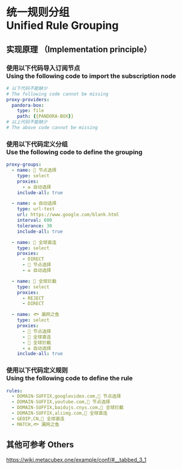 # 统一规则分组 <br> Unified Rule Grouping

## 实现原理 （Implementation principle）
### 使用以下代码导入订阅节点 <br> Using the following code to import the subscription node 
```yaml
# 以下代码不能缺少
# The following code cannot be missing
proxy-providers:
  pandora-box:
    type: file
    path: {{PANDORA-BOX}}
# 以上代码不能缺少
# The above code cannot be missing
```

### 使用以下代码定义分组 <br> Use the following code to define the grouping
```yaml
proxy-groups:
  - name: 🚀 节点选择
    type: select
    proxies:
      - ♻️ 自动选择
    include-all: true

  - name: ♻️ 自动选择
    type: url-test
    url: https://www.google.com/blank.html
    interval: 600
    tolerance: 30
    include-all: true

  - name: 🎯 全球直连
    type: select
    proxies:
      - DIRECT
      - 🚀 节点选择
      - ♻️ 自动选择

  - name: 🛑 全球拦截
    type: select
    proxies:
      - REJECT
      - DIRECT

  - name: 🐟 漏网之鱼
    type: select
    proxies:
      - 🚀 节点选择
      - 🎯 全球直连
      - 🛑 全球拦截
      - ♻️ 自动选择
    include-all: true
```

### 使用以下代码定义规则 <br> Using the following code to define the rule
```yaml
rules:
  - DOMAIN-SUFFIX,googlevideo.com,🚀 节点选择
  - DOMAIN-SUFFIX,youtube.com,🚀 节点选择
  - DOMAIN-SUFFIX,baidujs.cnys.com,🛑 全球拦截
  - DOMAIN-SUFFIX,aliimg.com,🎯 全球直连
  - GEOIP,CN,🎯 全球直连
  - MATCH,🐟 漏网之鱼
```

## 其他可参考 Others
https://wiki.metacubex.one/example/conf/#__tabbed_3_1
